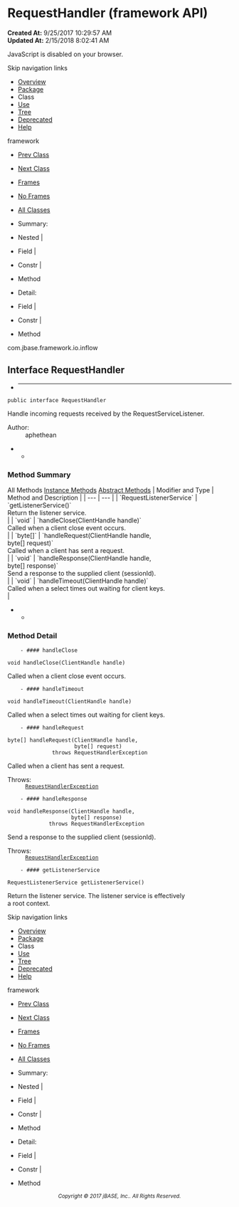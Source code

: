 # RequestHandler (framework   API)

**Created At:** 9/25/2017 10:29:57 AM  
**Updated At:** 2/15/2018 8:02:41 AM  

<script type="text/javascript"><!--
    try {
        if (location.href.indexOf('is-external=true') == -1) {
            parent.document.title="RequestHandler (framework   API)";
        }
    }
    catch(err) {
    }
//-->
var methods = {"i0":6,"i1":6,"i2":6,"i3":6,"i4":6};
var tabs = {65535:["t0","All Methods"],2:["t2","Instance Methods"],4:["t3","Abstract Methods"]};
var altColor = "altColor";
var rowColor = "rowColor";
var tableTab = "tableTab";
var activeTableTab = "activeTableTab";</script><noscript><div>JavaScript is disabled on your browser.</div></noscript><!-- ========= START OF TOP NAVBAR ======= -->
<!--   -->
Skip navigation links
<!--   -->
- [Overview](../../../../../overview-summary.html)
- [Package](/39226-inflow/com_jbase_framework_io_inflow_package-summary)
- Class
- [Use](/39227-class-use/com_jbase_framework_io_inflow_class-use_RequestHandler)
- [Tree](/39226-inflow/com_jbase_framework_io_inflow_package-tree)
- [Deprecated](../../../../../deprecated-list.html)
- [Help](../../../../../help-doc.html)


framework <br>

- [Prev Class](/39226-inflow/com_jbase_framework_io_inflow_PendingChange "class in com.jbase.framework.io.inflow")
- [Next Class](/39226-inflow/com_jbase_framework_io_inflow_RequestHandlerException "class in com.jbase.framework.io.inflow")


- [Frames](../../../../../index.html?com/jbase/framework/io/inflow//39226-inflow/com_jbase_framework_io_inflow_RequestHandler)
- [No Frames](/39226-inflow/com_jbase_framework_io_inflow_RequestHandler)


- [All Classes](../../../../../allclasses-noframe.html)


<script type="text/javascript"><!--
  allClassesLink = document.getElementById("allclasses_navbar_top");
  if(window==top) {
    allClassesLink.style.display = "block";
  }
  else {
    allClassesLink.style.display = "none";
  }
  //--></script>

- Summary:
- Nested |
- Field |
- Constr |
- Method


- Detail:
- Field |
- Constr |
- Method
<!--   -->
<!-- ========= END OF TOP NAVBAR ========= --><!-- ======== START OF CLASS DATA ======== -->
com.jbase.framework.io.inflow

## Interface RequestHandler

- * * *


```
public interface RequestHandler
```

Handle incoming requests received by the RequestServiceListener.
<dl><dt><span class="simpleTagLabel">Author:</span></dt>
<dd>aphethean</dd></dl>

- <!-- ========== METHOD SUMMARY =========== -->
    - <!--   -->
### Method Summary


<caption><span id="t0" class="activeTableTab"><span>All Methods</span><span class="tabEnd"> </span></span><span id="t2" class="tableTab"><span><a href="javascript:show(2);">Instance Methods</a></span><span class="tabEnd"> </span></span><span id="t3" class="tableTab"><span><a href="javascript:show(4);">Abstract Methods</a></span><span class="tabEnd"> </span></span></caption>| Modifier and Type | Method and Description |
| --- | --- |
| `RequestListenerService` | `getListenerService()`<br>Return the listener service.<br> |
| `void` | `handleClose(ClientHandle handle)`<br>Called when a client close event occurs.<br> |
| `byte[]` | `handleRequest(ClientHandle handle,<br>             byte[] request)`<br>Called when a client has sent a request.<br> |
| `void` | `handleResponse(ClientHandle handle,<br>              byte[] response)`<br>Send a response to the supplied client (sessionId).<br> |
| `void` | `handleTimeout(ClientHandle handle)`<br>Called when a select times out waiting for client keys.<br> |

- <!-- ============ METHOD DETAIL ========== -->
    - <!--   -->
### Method Detail
<!--   -->
        - #### handleClose

```
void handleClose(ClientHandle handle)
```

Called when a client close event occurs.

<!--   -->
        - #### handleTimeout

```
void handleTimeout(ClientHandle handle)
```

Called when a select times out waiting for client keys.

<!--   -->
        - #### handleRequest

```
byte[] handleRequest(ClientHandle handle,
                     byte[] request)
              throws RequestHandlerException
```

Called when a client has sent a request.
<dl><dt><span class="throwsLabel">Throws:</span></dt>
<dd><code><a href="/39226-inflow/com_jbase_framework_io_inflow_RequestHandlerException" title="class in com.jbase.framework.io.inflow">RequestHandlerException</a></code></dd></dl>

<!--   -->
        - #### handleResponse

```
void handleResponse(ClientHandle handle,
                    byte[] response)
             throws RequestHandlerException
```

Send a response to the supplied client (sessionId).
<dl><dt><span class="throwsLabel">Throws:</span></dt>
<dd><code><a href="/39226-inflow/com_jbase_framework_io_inflow_RequestHandlerException" title="class in com.jbase.framework.io.inflow">RequestHandlerException</a></code></dd></dl>

<!--   -->
        - #### getListenerService

```
RequestListenerService getListenerService()
```

Return the listener service.  The listener service is effectively<br> a root context.
<!-- ========= END OF CLASS DATA ========= --><!-- ======= START OF BOTTOM NAVBAR ====== -->
<!--   -->
Skip navigation links
<!--   -->
- [Overview](../../../../../overview-summary.html)
- [Package](/39226-inflow/com_jbase_framework_io_inflow_package-summary)
- Class
- [Use](/39227-class-use/com_jbase_framework_io_inflow_class-use_RequestHandler)
- [Tree](/39226-inflow/com_jbase_framework_io_inflow_package-tree)
- [Deprecated](../../../../../deprecated-list.html)
- [Help](../../../../../help-doc.html)


framework <br>

- [Prev Class](/39226-inflow/com_jbase_framework_io_inflow_PendingChange "class in com.jbase.framework.io.inflow")
- [Next Class](/39226-inflow/com_jbase_framework_io_inflow_RequestHandlerException "class in com.jbase.framework.io.inflow")


- [Frames](../../../../../index.html?com/jbase/framework/io/inflow//39226-inflow/com_jbase_framework_io_inflow_RequestHandler)
- [No Frames](/39226-inflow/com_jbase_framework_io_inflow_RequestHandler)


- [All Classes](../../../../../allclasses-noframe.html)


<script type="text/javascript"><!--
  allClassesLink = document.getElementById("allclasses_navbar_bottom");
  if(window==top) {
    allClassesLink.style.display = "block";
  }
  else {
    allClassesLink.style.display = "none";
  }
  //--></script>

- Summary:
- Nested |
- Field |
- Constr |
- Method


- Detail:
- Field |
- Constr |
- Method
<!--   -->
<!-- ======== END OF BOTTOM NAVBAR ======= -->
<small>			<center>			<i>Copyright © 2017 jBASE, Inc.. All Rights Reserved.</i>		</center></small>

